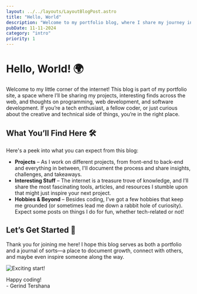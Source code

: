 ```yaml
---
layout: ../../layouts/LayoutBlogPost.astro
title: "Hello, World"
description: "Welcome to my portfolio blog, where I share my journey in programming, web development, and more."
pubDate: 11-11-2024
category: "intro"
priority: 1
---
```


# Hello, World! 🌍

Welcome to my little corner of the internet! This blog is part of my portfolio site, a space where I’ll be sharing my projects, interesting finds across the web, and thoughts on programming, web development, and software development. If you’re a tech enthusiast, a fellow coder, or just curious about the creative and technical side of things, you’re in the right place.

## What You’ll Find Here 🛠️

Here's a peek into what you can expect from this blog:

- **Projects** – As I work on different projects, from front-end to back-end and everything in between, I'll document the process and share insights, challenges, and takeaways.
- **Interesting Stuff** – The internet is a treasure trove of knowledge, and I’ll share the most fascinating tools, articles, and resources I stumble upon that might just inspire your next project.
- **Hobbies & Beyond** – Besides coding, I’ve got a few hobbies that keep me grounded (or sometimes lead me down a rabbit hole of curiosity). Expect some posts on things I do for fun, whether tech-related or not!

## Let’s Get Started 🚀

Thank you for joining me here! I hope this blog serves as both a portfolio and a journal of sorts—a place to document growth, connect with others, and maybe even inspire someone along the way.

![Exciting start!](https://swisscognitive.ch/wp-content/uploads/2019/10/giphy.gif)

Happy coding!  
\- Gerind Tershana
